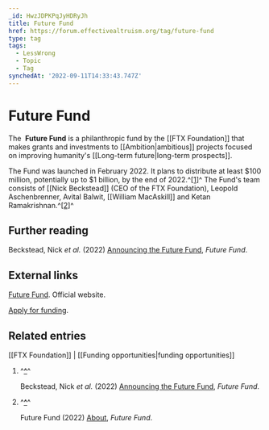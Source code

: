 ```yaml
---
_id: HwzJDPKPqJyHDRyJh
title: Future Fund
href: https://forum.effectivealtruism.org/tag/future-fund
type: tag
tags:
  - LessWrong
  - Topic
  - Tag
synchedAt: '2022-09-11T14:33:43.747Z'
---
```

# Future Fund

The  **Future Fund** is a philanthropic fund by the [[FTX Foundation]] that makes grants and investments to [[Ambition|ambitious]] projects focused on improving humanity's [[Long-term future|long-term prospects]].

The Fund was launched in February 2022. It plans to distribute at least $100 million, potentially up to $1 billion, by the end of 2022.^[\[1\]](#fnd40g5orka0t)^ The Fund's team consists of [[Nick Beckstead]] (CEO of the FTX Foundation), Leopold Aschenbrenner, Avital Balwit, [[William MacAskill]] and Ketan Ramakrishnan.^[\[2\]](#fn0x4vjk1tdrkq)^

Further reading
---------------

Beckstead, Nick *et al.* (2022) [Announcing the Future Fund](https://ftxfuturefund.org/announcing-the-future-fund/), *Future Fund*.

External links
--------------

[Future Fund](https://ftxfuturefund.org/). Official website.

[Apply for funding](https://ftxfuturefund.org/apply/).

Related entries
---------------

[[FTX Foundation]] | [[Funding opportunities|funding opportunities]]

1.  ^**[^](#fnrefd40g5orka0t)**^
    
    Beckstead, Nick *et al.* (2022) [Announcing the Future Fund](https://ftxfuturefund.org/announcing-the-future-fund/), *Future Fund*.
    
2.  ^**[^](#fnref0x4vjk1tdrkq)**^
    
    Future Fund (2022) [About](https://ftxfuturefund.org/about/), *Future Fund*.